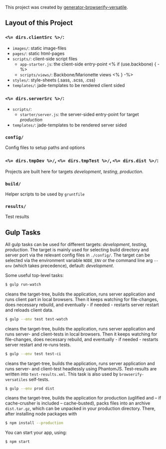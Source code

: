 This project was created by [generator-browserify-versatile](https://www.npmjs.com/package/generator-browserify-versatile).

## Layout of this Project

### `<%= dirs.clientSrc %>/`:
- `images/`: static image-files
- `pages/`: static html-pages
- `scripts/`: client-side script files
  - `app-starter.js`: the client-side entry-point
<% if (use.backbone) { -%>
  - `scripts/views/`: Backbone/Marionette views
<% } -%>
- `styles/`: style-sheets (.sass, .scss, .css)
- `templates/`: jade-templates to be rendered client sided

### `<%= dirs.serverSrc %>/`:
- `scripts/`: 
  - `starter/server.js`: the server-sided entry-point for target *production*
- `templates/`: jade-templates to be rendered server sided

### `config/`

Config files to setup paths and options

### `<%= dirs.tmpDev %>/`, `<%= dirs.tmpTest %>/`, `<%= dirs.dist %>/`:

Projects are built here for targets *development*, *testing*, *production*.

### `build/`

Helper scripts to be used by `gruntfile`

### `results/`

Test results

## Gulp Tasks

All gulp tasks can be used for different targets: *development*, *testing*, *production*.
The target is mainly used for selecting build directory and server port via the relevant
config files in `./config/`. The target can be selected via the environment variable `NODE_ENV`
or the command line arg `--env` (which takes precedence), default: *development*.

Some useful top-level tasks:

```bash
$ gulp run-watch
```
cleans the target-tree, builds the application, runs server application and runs client part
in local browsers. Then it keeps watching for file-changes, does necessary rebuild, and
eventually - if needed - restarts server restart and reloads client data.

```bash
$ gulp --env test test-watch
```
cleans the target-tree, builds the application, runs server application and runs server-
and client-tests in local browsers. Then it keeps watching for file-changes, does necessary rebuild, and
eventually - if needed - restarts server restart and re-runs tests.

```bash
$ gulp --env test test-ci
```
cleans the target-tree, builds the application, runs server application and runs server-
and client-test headlessly using PhantomJS. Test-results are written into `test-results.xml`.
This task is also used by `browserify-versatiles` self-tests.

```bash
$ gulp --env prod dist
```
cleans the target-tree, builds the application for production (uglified and – if cache-crusher is included – cache-busted), packs files into an archive `dist.tar.gz`,
which can be unpacked in your production directory. There, after installing node packages with

```bash
$ npm install --production
```

You can start your app, using:

```bash
$ npm start
```



